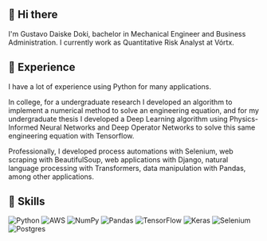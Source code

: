 ## 👋 Hi there
I'm Gustavo Daiske Doki, bachelor in Mechanical Engineer and Business Administration. I currently work as Quantitative Risk Analyst at Vórtx.

## 🧪 Experience
I have a lot of experience using Python for many applications. 

In college, for a undergraduate research I developed an algorithm to implement a numerical method to solve an engineering equation, and for my undergraduate thesis I developed a Deep Learning algorithm using Physics-Informed Neural Networks and Deep Operator Networks to solve this same engineering equation with Tensorflow. 

Professionally, I developed process automations with Selenium, web scraping with BeautifulSoup, web applications with Django, natural language processing with Transformers, data manipulation with Pandas, among other applications.

## 🧠 Skills
![Python](https://img.shields.io/badge/python-3670A0?style=for-the-badge&logo=python&logoColor=ffdd54)
![AWS](https://img.shields.io/badge/AWS-%23FF9900.svg?style=for-the-badge&logo=amazon-aws&logoColor=white)
![NumPy](https://img.shields.io/badge/numpy-%23013243.svg?style=for-the-badge&logo=numpy&logoColor=white)
![Pandas](https://img.shields.io/badge/pandas-%23150458.svg?style=for-the-badge&logo=pandas&logoColor=white)
![TensorFlow](https://img.shields.io/badge/TensorFlow-%23FF6F00.svg?style=for-the-badge&logo=TensorFlow&logoColor=white)
![Keras](https://img.shields.io/badge/Keras-%23D00000.svg?style=for-the-badge&logo=Keras&logoColor=white)
![Selenium](https://img.shields.io/badge/-selenium-%43B02A?style=for-the-badge&logo=selenium&logoColor=white)
![Postgres](https://img.shields.io/badge/postgres-%23316192.svg?style=for-the-badge&logo=postgresql&logoColor=white)
